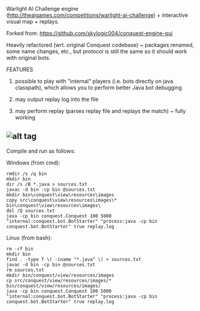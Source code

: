 Warlight AI Challenge engine (http://theaigames.com/competitions/warlight-ai-challenge) + interactive visual map + replays.

Forked from: https://github.com/skylogic004/conquest-engine-gui

Heavily refactored (wrt. original Conquest codebase) ~ packages renamed, some name changes, etc., but protocol is still the same so it should work with original bots.

FEATURES

1) possible to play with "internal" players (i.e. bots directly on java classpath), which allows you to perform better Java bot debugging 

2) may output replay log into the file

3) may perform replay (parses replay file and replays the match) ~ fully working

![alt tag](https://github.com/kefik/conquest-engine-gui/raw/master/Conquest/screenshot.png)
------------------------------------------------------------

Compile and run as follows:

Windows (from cmd):

    rmdir /s /q bin
    mkdir bin
    dir /s /B *.java > sources.txt
    javac -d bin -cp bin @sources.txt
    mkdir bin\conquest\view\resources\images
    copy src\conquest\view\resources\images\* bin\conquest\view\resources\images\
    del /Q sources.txt
    java -cp bin conquest.Conquest 100 5000 "internal:conquest.bot.BotStarter" "process:java -cp bin conquest.bot.BotStarter" true replay.log

Linux (from bash):

    rm -rf bin
    mkdir bin
    find . -type f \( -iname "*.java" \) > sources.txt
    javac -d bin -cp bin @sources.txt
    rm sources.txt
    mkdir bin/conquest/view/resources/images
    cp src/conquest/view/resources/images/* bin/conquest/view/resources/images/
    java -cp bin conquest.Conquest 100 5000 "internal:conquest.bot.BotStarter" "process:java -cp bin conquest.bot.BotStarter" true replay.log
